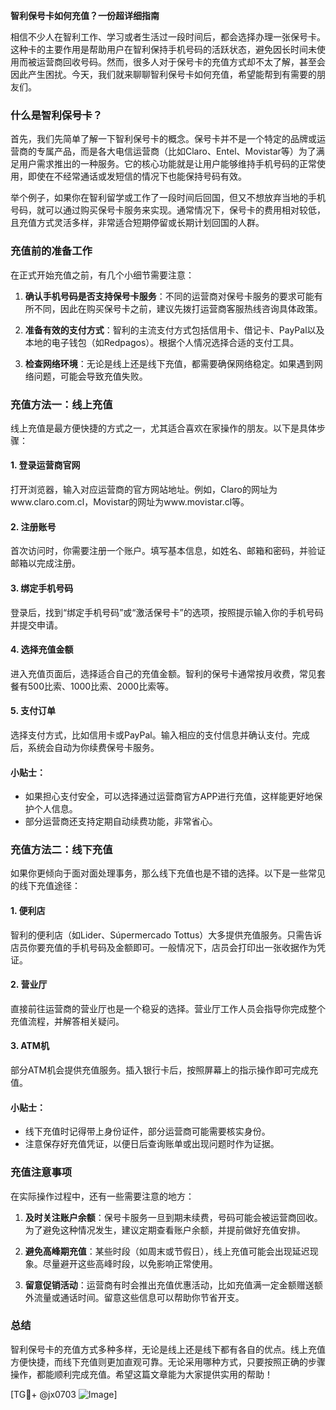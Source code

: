**智利保号卡如何充值？一份超详细指南**

相信不少人在智利工作、学习或者生活过一段时间后，都会选择办理一张保号卡。这种卡的主要作用是帮助用户在智利保持手机号码的活跃状态，避免因长时间未使用而被运营商回收号码。然而，很多人对于保号卡的充值方式却不太了解，甚至会因此产生困扰。今天，我们就来聊聊智利保号卡如何充值，希望能帮到有需要的朋友们。

### 什么是智利保号卡？

首先，我们先简单了解一下智利保号卡的概念。保号卡并不是一个特定的品牌或运营商的专属产品，而是各大电信运营商（比如Claro、Entel、Movistar等）为了满足用户需求推出的一种服务。它的核心功能就是让用户能够维持手机号码的正常使用，即使在不经常通话或发短信的情况下也能保持号码有效。

举个例子，如果你在智利留学或工作了一段时间后回国，但又不想放弃当地的手机号码，就可以通过购买保号卡服务来实现。通常情况下，保号卡的费用相对较低，且充值方式灵活多样，非常适合短期停留或长期计划回国的人群。

### 充值前的准备工作

在正式开始充值之前，有几个小细节需要注意：

1. **确认手机号码是否支持保号卡服务**：不同的运营商对保号卡服务的要求可能有所不同，因此在购买保号卡之前，建议先拨打运营商客服热线咨询具体政策。
   
2. **准备有效的支付方式**：智利的主流支付方式包括信用卡、借记卡、PayPal以及本地的电子钱包（如Redpagos）。根据个人情况选择合适的支付工具。

3. **检查网络环境**：无论是线上还是线下充值，都需要确保网络稳定。如果遇到网络问题，可能会导致充值失败。

### 充值方法一：线上充值

线上充值是最方便快捷的方式之一，尤其适合喜欢在家操作的朋友。以下是具体步骤：

#### 1. 登录运营商官网
打开浏览器，输入对应运营商的官方网站地址。例如，Claro的网址为www.claro.com.cl，Movistar的网址为www.movistar.cl等。

#### 2. 注册账号
首次访问时，你需要注册一个账户。填写基本信息，如姓名、邮箱和密码，并验证邮箱以完成注册。

#### 3. 绑定手机号码
登录后，找到“绑定手机号码”或“激活保号卡”的选项，按照提示输入你的手机号码并提交申请。

#### 4. 选择充值金额
进入充值页面后，选择适合自己的充值金额。智利的保号卡通常按月收费，常见套餐有500比索、1000比索、2000比索等。

#### 5. 支付订单
选择支付方式，比如信用卡或PayPal。输入相应的支付信息并确认支付。完成后，系统会自动为你续费保号卡服务。

#### 小贴士：
- 如果担心支付安全，可以选择通过运营商官方APP进行充值，这样能更好地保护个人信息。
- 部分运营商还支持定期自动续费功能，非常省心。

### 充值方法二：线下充值

如果你更倾向于面对面处理事务，那么线下充值也是不错的选择。以下是一些常见的线下充值途径：

#### 1. 便利店
智利的便利店（如Lider、Súpermercado Tottus）大多提供充值服务。只需告诉店员你要充值的手机号码及金额即可。一般情况下，店员会打印出一张收据作为凭证。

#### 2. 营业厅
直接前往运营商的营业厅也是一个稳妥的选择。营业厅工作人员会指导你完成整个充值流程，并解答相关疑问。

#### 3. ATM机
部分ATM机会提供充值服务。插入银行卡后，按照屏幕上的指示操作即可完成充值。

#### 小贴士：
- 线下充值时记得带上身份证件，部分运营商可能需要核实身份。
- 注意保存好充值凭证，以便日后查询账单或出现问题时作为证据。

### 充值注意事项

在实际操作过程中，还有一些需要注意的地方：

1. **及时关注账户余额**：保号卡服务一旦到期未续费，号码可能会被运营商回收。为了避免这种情况发生，建议定期查看账户余额，并提前做好充值安排。

2. **避免高峰期充值**：某些时段（如周末或节假日），线上充值可能会出现延迟现象。尽量避开这些高峰时段，以免影响正常使用。

3. **留意促销活动**：运营商有时会推出充值优惠活动，比如充值满一定金额赠送额外流量或通话时间。留意这些信息可以帮助你节省开支。

### 总结

智利保号卡的充值方式多种多样，无论是线上还是线下都有各自的优点。线上充值方便快捷，而线下充值则更加直观可靠。无论采用哪种方式，只要按照正确的步骤操作，都能顺利完成充值。希望这篇文章能为大家提供实用的帮助！

[TG💪+ @jx0703 ![Image](https://github.com/user-attachments/assets/dbca1d08-cadb-493c-b0ec-ad6f7a83f270)]